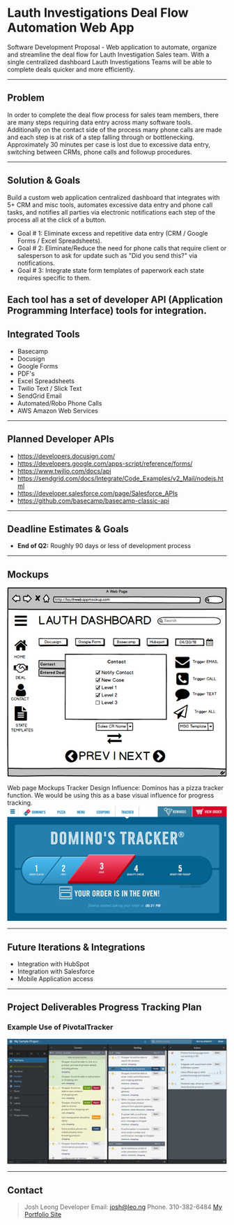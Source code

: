 Lauth Investigations Deal Flow Automation Web App
============
Software Development Proposal - Web application to automate, organize and streamline the deal flow for Lauth Investigation Sales team. With a single centralized dashboard Lauth Investigations Teams will be able to complete deals quicker and more efficiently.

---

## Problem
In order to complete the deal flow process for sales team members, there are many steps requiring data entry across many software tools. Additionally on the contact side of the process many phone calls are made and each step is at risk of a step falling through or bottlenecking.
Approximately 30 minutes per case is lost due to excessive data entry, switching between CRMs, phone calls and followup procedures.

---

## Solution & Goals
Build a custom web application centralized dashboard that integrates with 5+ CRM and misc tools, automates excessive data entry and phone call tasks, and notifies all parties via electronic notifications each step of the process all at the click of a button.

* Goal # 1: Eliminate excess and repetitive data entry (CRM / Google Forms / Excel Spreadsheets).
* Goal # 2: Eliminate/Reduce the need for phone calls that require client or salesperson to ask for update such as "Did you send this?" via notifications. 
* Goal # 3: Integrate state form templates of paperwork each state requires specific to them.

Each tool has a set of developer API (Application Programming Interface) tools for integration.
---

## Integrated Tools
- Basecamp
- Docusign
- Google Forms
- PDF's
- Excel Spreadsheets
- Twilio Text / Slick Text
- SendGrid Email
- Automated/Robo Phone Calls
- AWS Amazon Web Services

---
## Planned Developer APIs

* https://developers.docusign.com/
* https://developers.google.com/apps-script/reference/forms/
* https://www.twilio.com/docs/api
* https://sendgrid.com/docs/Integrate/Code_Examples/v2_Mail/nodejs.html
* https://developer.salesforce.com/page/Salesforce_APIs
* https://github.com/basecamp/basecamp-classic-api

---
## Deadline Estimates & Goals
- **End of Q2:** Roughly 90 days or less of development process

---

## Mockups
![Mockup Here](https://github.com/leodotng/LauthInvestigationsAppProposal/blob/master/img/lauth.png)

Web page Mockups
Tracker Design Influence:
Dominos has a pizza tracker function. We would be using this as a base visual influence for progress tracking.
![Dominos](https://github.com/leodotng/LauthInvestigationsAppProposal/blob/master/img/dominos.jpg)

---

## Future Iterations & Integrations
* Integration with HubSpot
* Integration with Salesforce
* Mobile Application access
---

## Project Deliverables Progress Tracking Plan
### Example Use of PivotalTracker

![Pivotal Tracker](https://github.com/leodotng/LauthInvestigationsAppProposal/blob/master/img/pivotaltracker.png)

---
## Contact
>Josh Leong
Developer
Email: josh@leo.ng
Phone. 310-382-6484
 [My Portfolio Site](http://josh.leo.ng)
